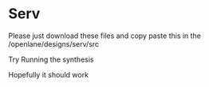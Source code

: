 # Serv
Please just download these files and copy paste this in the /openlane/designs/serv/src

Try Running the synthesis 

Hopefully it should work
